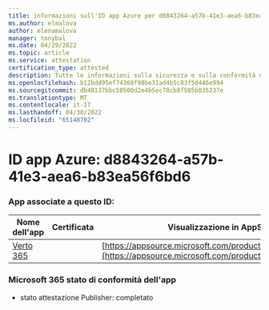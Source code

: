 ```yaml
---
title: informazioni sull'ID app Azure per d8843264-a57b-41e3-aea6-b83ea56f6bd6
ms.author: elmalova
author: elenamalova
manager: tonybal
ms.date: 04/29/2022
ms.topic: article
ms.service: attestation
certification_type: attested
description: Tutte le informazioni sulla sicurezza e sulla conformità disponibili per d8843264-a57b-41e3-aea6-b83ea56f6bd6.
ms.openlocfilehash: b12bdd95ef74360f98be31ad4b5c83f5d446e994
ms.sourcegitcommit: db48137bbc58500d2e4b5ec78cb8f585b835237e
ms.translationtype: MT
ms.contentlocale: it-IT
ms.lasthandoff: 04/30/2022
ms.locfileid: "65148702"
---
```

# <a name="azure-app-id-d8843264-a57b-41e3-aea6-b83ea56f6bd6"></a>ID app Azure: d8843264-a57b-41e3-aea6-b83ea56f6bd6


### <a name="apps-associated-with-this-id"></a>App associate a questo ID:
| **Nome dell'app** | **Certificata** | **Visualizzazione in AppSource** |
|--------------|---------------|-----------------------|
| [Verto 365](../forward/WA200003230.md) |  | [https://appsource.microsoft.com/product/office/WA200003230](https://appsource.microsoft.com/product/office/WA200003230) |

### <a name="microsoft-365-app-compliance-status"></a>Microsoft 365 stato di conformità dell'app
- stato attestazione Publisher: completato
